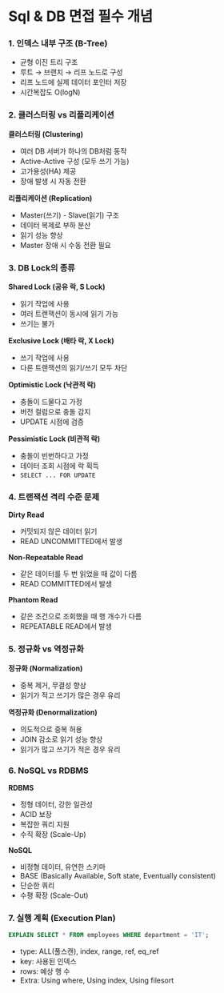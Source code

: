 # Sql & DB 면접 필수 개념

### 1. 인덱스 내부 구조 (B-Tree)

- 균형 이진 트리 구조
- 루트 → 브랜치 → 리프 노드로 구성
- 리프 노드에 실제 데이터 포인터 저장
- 시간복잡도 O(logN)

### 2. 클러스터링 vs 리플리케이션

**클러스터링 (Clustering)**

- 여러 DB 서버가 하나의 DB처럼 동작
- Active-Active 구성 (모두 쓰기 가능)
- 고가용성(HA) 제공
- 장애 발생 시 자동 전환

**리플리케이션 (Replication)**

- Master(쓰기) - Slave(읽기) 구조
- 데이터 복제로 부하 분산
- 읽기 성능 향상
- Master 장애 시 수동 전환 필요

### 3. DB Lock의 종류

**Shared Lock (공유 락, S Lock)**

- 읽기 작업에 사용
- 여러 트랜잭션이 동시에 읽기 가능
- 쓰기는 불가

**Exclusive Lock (배타 락, X Lock)**

- 쓰기 작업에 사용
- 다른 트랜잭션의 읽기/쓰기 모두 차단

**Optimistic Lock (낙관적 락)**

- 충돌이 드물다고 가정
- 버전 컬럼으로 충돌 감지
- UPDATE 시점에 검증

**Pessimistic Lock (비관적 락)**

- 충돌이 빈번하다고 가정
- 데이터 조회 시점에 락 획득
- `SELECT ... FOR UPDATE`

### 4. 트랜잭션 격리 수준 문제

**Dirty Read**

- 커밋되지 않은 데이터 읽기
- READ UNCOMMITTED에서 발생

**Non-Repeatable Read**

- 같은 데이터를 두 번 읽었을 때 값이 다름
- READ COMMITTED에서 발생

**Phantom Read**

- 같은 조건으로 조회했을 때 행 개수가 다름
- REPEATABLE READ에서 발생

### 5. 정규화 vs 역정규화

**정규화 (Normalization)**

- 중복 제거, 무결성 향상
- 읽기가 적고 쓰기가 많은 경우 유리

**역정규화 (Denormalization)**

- 의도적으로 중복 허용
- JOIN 감소로 읽기 성능 향상
- 읽기가 많고 쓰기가 적은 경우 유리

### 6. NoSQL vs RDBMS

**RDBMS**

- 정형 데이터, 강한 일관성
- ACID 보장
- 복잡한 쿼리 지원
- 수직 확장 (Scale-Up)

**NoSQL**

- 비정형 데이터, 유연한 스키마
- BASE (Basically Available, Soft state, Eventually consistent)
- 단순한 쿼리
- 수평 확장 (Scale-Out)

### 7. 실행 계획 (Execution Plan)

```sql
EXPLAIN SELECT * FROM employees WHERE department = 'IT';
```

- type: ALL(풀스캔), index, range, ref, eq_ref
- key: 사용된 인덱스
- rows: 예상 행 수
- Extra: Using where, Using index, Using filesort
